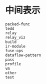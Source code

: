 # 中间表示

```{toctree}
packed-func
tedd
relay
relay_viz
build
ir-module
fuse-ops
dataflow-pattern
pass
profile
vm
other
test
```